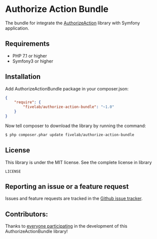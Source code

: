 Authorize Action Bundle
========================

The bundle for integrate the [AuthorizeAction](https://github.com/FiveLab/AuthorizeAction) library with Symfony application.

Requirements
------------

* PHP 7.1 or higher
* Symfony3 or higher

Installation
------------

Add AuthorizeActionBundle package in your composer.json:

````json
{
    "require": {
        "fivelab/authorize-action-bundle": "~1.0"
    }
}
````

Now tell composer to download the library by running the command:

```bash
$ php composer.phar update fivelab/authorize-action-bundle
```

License
-------

This library is under the MIT license. See the complete license in library

```
LICENSE
```

Reporting an issue or a feature request
---------------------------------------

Issues and feature requests are tracked in the [Github issue tracker](https://github.com/FiveLab/AuthorizeActionBundle/issues).

Contributors:
-------------

Thanks to [everyone participating](https://github.com/FiveLab/AuthorizeActionBundle/graphs/contributors) in the development of this AuthorizeActionBundle library!
